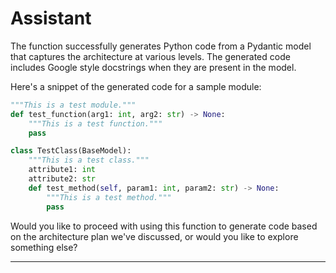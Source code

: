# Assistant

The function successfully generates Python code from a Pydantic model that captures the architecture at various levels. The generated code includes Google style docstrings when they are present in the model.

Here's a snippet of the generated code for a sample module:

```python
"""This is a test module."""
def test_function(arg1: int, arg2: str) -> None:
    """This is a test function."""
    pass

class TestClass(BaseModel):
    """This is a test class."""
    attribute1: int
    attribute2: str
    def test_method(self, param1: int, param2: str) -> None:
        """This is a test method."""
        pass
```

Would you like to proceed with using this function to generate code based on the architecture plan we've discussed, or would you like to explore something else?

---
